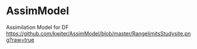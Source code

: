 # AssimModel
Assimilation Model for DF 
https://github.com/kwiter/AssimModel/blob/master/RangelimitsStudysite.png?raw=true
